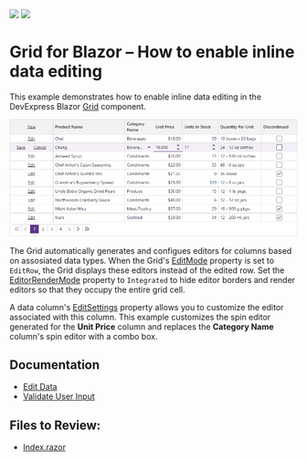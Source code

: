 <!-- default badges list -->
[![](https://img.shields.io/badge/Open_in_DevExpress_Support_Center-FF7200?style=flat-square&logo=DevExpress&logoColor=white)](https://supportcenter.devexpress.com/ticket/details/T1103487)
[![](https://img.shields.io/badge/📖_How_to_use_DevExpress_Examples-e9f6fc?style=flat-square)](https://docs.devexpress.com/GeneralInformation/403183)
<!-- default badges end -->
# Grid for Blazor – How to enable inline data editing

This example demonstrates how to enable inline data editing in the DevExpress Blazor [Grid](https://docs.devexpress.com/Blazor/403143/grid) component. 

![Inline editing](inline-editing.png)

The Grid automatically generates and configues editors for columns based on assosiated data types. When the Grid's [EditMode](https://docs.devexpress.com/Blazor/DevExpress.Blazor.DxGrid.EditMode) property is set to `EditRow`, the Grid displays these editors instead of the edited row. Set the [EditorRenderMode](https://docs.devexpress.com/Blazor/DevExpress.Blazor.DxGrid.EditorRenderMode) property to `Integrated` to hide editor borders and render editors so that they occupy the entire grid cell.

A data column's [EditSettings](https://docs.devexpress.com/Blazor/DevExpress.Blazor.DxGridDataColumn.EditSettings) property allows you to customize the editor associated with this column. This example customizes the spin editor generated for the **Unit Price** column and replaces the **Category Name** column's spin editor with a combo box.

## Documentation 

* [Edit Data](https://docs.devexpress.com/Blazor/403454/components/grid/edit-data)
* [Validate User Input](https://docs.devexpress.com/Blazor/404443/components/grid/validation)

## Files to Review:

* [Index.razor](./EditRow/Pages/Index.razor)
